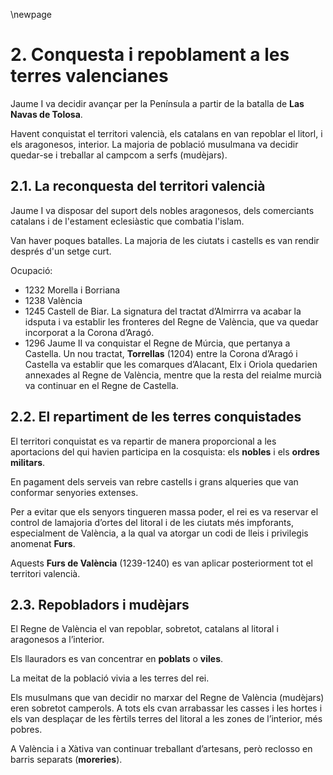 \newpage

# 2. Conquesta i repoblament a les terres valencianes #

Jaume I va decidir avançar per la Península a partir de la batalla de **Las Navas de Tolosa**.

Havent conquistat el territori valencià, els catalans en van repoblar el litorl, i els aragonesos, interior. La majoria de població musulmana va decidir quedar-se i treballar al campcom a serfs (mudèjars).

## 2.1. La reconquesta del territori valencià ##

Jaume I va disposar del suport dels nobles aragonesos, dels comerciants catalans i de l'estament eclesiàstic que combatia l'islam.

Van haver poques batalles. La majoria de les ciutats i castells es van rendir després d'un setge curt.

Ocupació:

- 1232 Morella i Borriana
- 1238 València
- 1245 Castell de Biar. La signatura del tractat d’Almirrra va acabar la idsputa i va establir les fronteres del Regne de València, que va quedar incorporat a la Corona d’Aragó.
- 1296 Jaume II va conquistar el Regne de Múrcia, que pertanya a Castella. Un nou tractat, **Torrellas** (1204) entre la Corona d’Aragó i Castella va establir que les comarques d’Alacant, Elx i Oriola quedarien annexades al Regne de València, mentre que la resta del reialme murcià va continuar en el Regne de Castella.

## 2.2. El repartiment  de les terres conquistades ##

El territori conquistat es va repartir de manera proporcional a les aportacions del qui havien participa en la cosquista: els **nobles** i els **ordres militars**.

En pagament dels serveis van rebre castells i grans alqueries que van conformar senyories extenses.

Per a evitar que els senyors tingueren massa poder, el rei es va reservar el control de lamajoria d’ortes del litoral i de les ciutats més impforants, especialment de València, a la qual va atorgar un codi de lleis i privilegis anomenat **Furs**.

Aquests **Furs de València** (1239-1240) es van aplicar posteriorment  tot el territori valencià.

## 2.3. Repobladors i mudèjars ##

El Regne de València el van repoblar, sobretot, catalans al litoral i aragonesos a l’interior.

Els llauradors es van concentrar en **poblats** o **viles**.

La meitat de la població vivia a les terres del rei.

Els musulmans que van decidir no marxar del Regne de València (mudèjars) eren sobretot camperols. A tots els cvan arrabassar les casses i les hortes i els van desplaçar de les fèrtils terres del litoral a les zones de l’interior, més pobres.

A València i a Xàtiva van continuar treballant d’artesans, però reclosso en barris separats (**moreries**).
